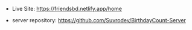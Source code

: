 - Live Site: https://friendsbd.netlify.app/home

- server repository: https://github.com/Suvrodev/BirthdayCount-Server
